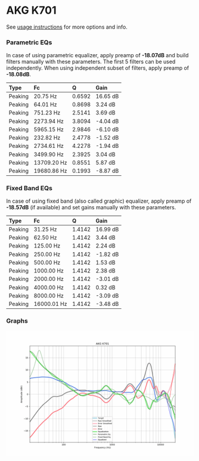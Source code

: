 # AKG K701
See [usage instructions](https://github.com/jaakkopasanen/AutoEq#usage) for more options and info.

### Parametric EQs
In case of using parametric equalizer, apply preamp of **-18.07dB** and build filters manually
with these parameters. The first 5 filters can be used independently.
When using independent subset of filters, apply preamp of **-18.08dB**.

| Type    | Fc          |      Q | Gain     |
|:--------|:------------|:-------|:---------|
| Peaking | 20.75 Hz    | 0.6592 | 16.65 dB |
| Peaking | 64.01 Hz    | 0.8698 | 3.24 dB  |
| Peaking | 751.23 Hz   | 2.5141 | 3.69 dB  |
| Peaking | 2273.94 Hz  | 3.8094 | -4.04 dB |
| Peaking | 5965.15 Hz  | 2.9846 | -6.10 dB |
| Peaking | 232.82 Hz   | 2.4778 | -1.52 dB |
| Peaking | 2734.61 Hz  | 4.2278 | -1.94 dB |
| Peaking | 3499.90 Hz  | 2.3925 | 3.04 dB  |
| Peaking | 13709.20 Hz | 0.8551 | 5.87 dB  |
| Peaking | 19680.86 Hz | 0.1993 | -8.87 dB |

### Fixed Band EQs
In case of using fixed band (also called graphic) equalizer, apply preamp of **-18.57dB**
(if available) and set gains manually with these parameters.

| Type    | Fc          |      Q | Gain     |
|:--------|:------------|:-------|:---------|
| Peaking | 31.25 Hz    | 1.4142 | 16.99 dB |
| Peaking | 62.50 Hz    | 1.4142 | 3.44 dB  |
| Peaking | 125.00 Hz   | 1.4142 | 2.24 dB  |
| Peaking | 250.00 Hz   | 1.4142 | -1.82 dB |
| Peaking | 500.00 Hz   | 1.4142 | 1.53 dB  |
| Peaking | 1000.00 Hz  | 1.4142 | 2.38 dB  |
| Peaking | 2000.00 Hz  | 1.4142 | -3.01 dB |
| Peaking | 4000.00 Hz  | 1.4142 | 0.32 dB  |
| Peaking | 8000.00 Hz  | 1.4142 | -3.09 dB |
| Peaking | 16000.01 Hz | 1.4142 | -3.48 dB |

### Graphs
![](./AKG%20K701.png)